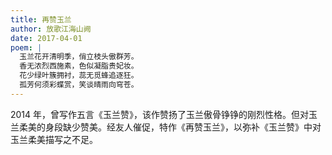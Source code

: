 ```yaml
---
title: 再赞玉兰
author: 放歌江海山阙
date: 2017-04-01
poem: |
  玉兰花开清明季，俏立枝头傲群芳。
  香无浓烈西施素，色似凝脂贵妃妆。
  花少绿叶簇拥衬，蕊无觅蜂追逐狂。
  孤芳何须彩蝶赏，笑谈晴雨向穹苍。
---
```


2014 年，曾写作五言《玉兰赞》，该作赞扬了玉兰傲骨铮铮的刚烈性格。但对玉兰柔美的身段缺少赞美。经友人催促，特作《再赞玉兰》，以弥补《玉兰赞》中对玉兰柔美描写之不足。

